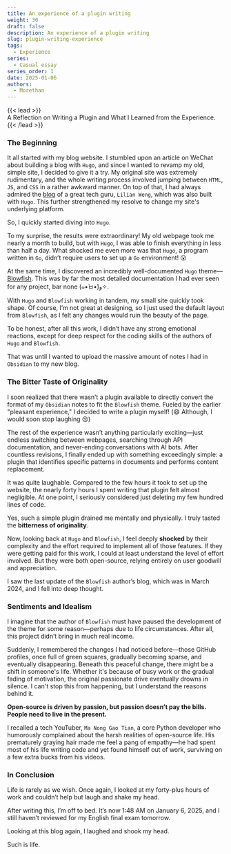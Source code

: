 ```yaml
---
title: An experience of a plugin writing
weight: 30
draft: false
description: An experience of a plugin writing
slug: plugin-writing-experience
tags:
  - Experience
series:
  - Casual essay
series_order: 1
date: 2025-01-06
authors:
  - Morethan
---
```


{{< lead >}}  
A Reflection on Writing a Plugin and What I Learned from the Experience.  
{{< /lead >}}

### The Beginning

It all started with my blog website. I stumbled upon an article on WeChat about building a blog with `Hugo`, and since I wanted to revamp my old, simple site, I decided to give it a try. My original site was extremely rudimentary, and the whole writing process involved jumping between `HTML`, `JS`, and `CSS` in a rather awkward manner. On top of that, I had always admired the [blog](https://lilianweng.github.io/) of a great tech guru, `Lilian Weng`, which was also built with `Hugo`. This further strengthened my resolve to change my site's underlying platform.

So, I quickly started diving into `Hugo`.

To my surprise, the results were extraordinary! My old webpage took me nearly a month to build, but with `Hugo`, I was able to finish everything in less than half a day. What shocked me even more was that `Hugo`, a program written in `Go`, didn’t require users to set up a `Go` environment! 😮

At the same time, I discovered an incredibly well-documented `Hugo` theme—[Blowfish](https://blowfish.page/). This was by far the most detailed documentation I had ever seen for any project, bar none (๑•̀ㅂ•́)و✧.

With `Hugo` and `Blowfish` working in tandem, my small site quickly took shape. Of course, I’m not great at designing, so I just used the default layout from `Blowfish`, as I felt any changes would ruin the beauty of the page.

To be honest, after all this work, I didn’t have any strong emotional reactions, except for deep respect for the coding skills of the authors of `Hugo` and `Blowfish`.

That was until I wanted to upload the massive amount of notes I had in `Obsidian` to my new blog.

### The Bitter Taste of Originality

I soon realized that there wasn’t a plugin available to directly convert the format of my `Obsidian` notes to fit the `Blowfish` theme. Fueled by the earlier "pleasant experience," I decided to write a plugin myself! (😄 Although, I would soon stop laughing 😢)

The rest of the experience wasn’t anything particularly exciting—just endless switching between webpages, searching through API documentation, and never-ending conversations with AI bots. After countless revisions, I finally ended up with something exceedingly simple: a plugin that identifies specific patterns in documents and performs content replacement.

It was quite laughable. Compared to the few hours it took to set up the website, the nearly forty hours I spent writing that plugin felt almost negligible. At one point, I seriously considered just deleting my few hundred lines of code.

Yes, such a simple plugin drained me mentally and physically. I truly tasted the **bitterness of originality**.

Now, looking back at `Hugo` and `Blowfish`, I feel deeply **shocked** by their complexity and the effort required to implement all of those features. If they were getting paid for this work, I could at least understand the level of effort involved. But they were both open-source, relying entirely on user goodwill and appreciation.

I saw the last update of the `Blowfish` author’s blog, which was in March 2024, and I fell into deep thought.

### Sentiments and Idealism

I imagine that the author of `Blowfish` must have paused the development of the theme for some reason—perhaps due to life circumstances. After all, this project didn’t bring in much real income.

Suddenly, I remembered the changes I had noticed before—those GitHub profiles, once full of green squares, gradually becoming sparse, and eventually disappearing. Beneath this peaceful change, there might be a shift in someone's life. Whether it's because of busy work or the gradual fading of motivation, the original passionate drive eventually drowns in silence. I can't stop this from happening, but I understand the reasons behind it.

**Open-source is driven by passion, but passion doesn’t pay the bills. People need to live in the present.**

I recalled a tech YouTuber, `Ma Nong Gao Tian`, a core Python developer who humorously complained about the harsh realities of open-source life. His prematurely graying hair made me feel a pang of empathy—he had spent most of his life writing code and yet found himself out of work, surviving on a few extra bucks from his videos.

### In Conclusion

Life is rarely as we wish. Once again, I looked at my forty-plus hours of work and couldn’t help but laugh and shake my head.

After writing this, I’m off to bed. It’s now 1:48 AM on January 6, 2025, and I still haven’t reviewed for my English final exam tomorrow.

Looking at this blog again, I laughed and shook my head.

Such is life.